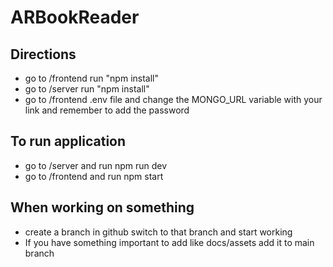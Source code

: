 # ARBookReader

## Directions

- go to /frontend run "npm install"
- go to /server run "npm install"
- go to /frontend .env file and change the MONGO_URL variable with your link and remember to add the password

## To run application

- go to /server and run npm run dev
- go to /frontend and run npm start

## When working on something

- create a branch in github switch to that branch and start working
- If you have something important to add like docs/assets add it to main branch
